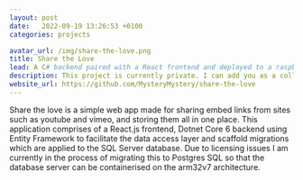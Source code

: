 ```yaml
---
layout: post
date:   2022-09-19 13:26:53 +0100
categories: projects

avatar_url: /img/share-the-love.png
title: Share the Love
lead: A C# backend paired with a React frontend and deployed to a raspberry pi using docker-compose.
description: This project is currently private. I can add you as a collaborator on request.
website_url: https://github.com/MysteryMystery/share-the-love
---
```


Share the love is a simple web app made for sharing embed links from sites such as youtube and vimeo, and storing them all in one place. This application comprises of a React.js frontend, Dotnet Core 6 backend using Entity Framework to facilitate the data access layer and scaffold migrations which are applied to the SQL Server database. Due to licensing issues I am currently in the process of migrating this to Postgres SQL so that the database server can be containerised on the arm32v7 architecture. 